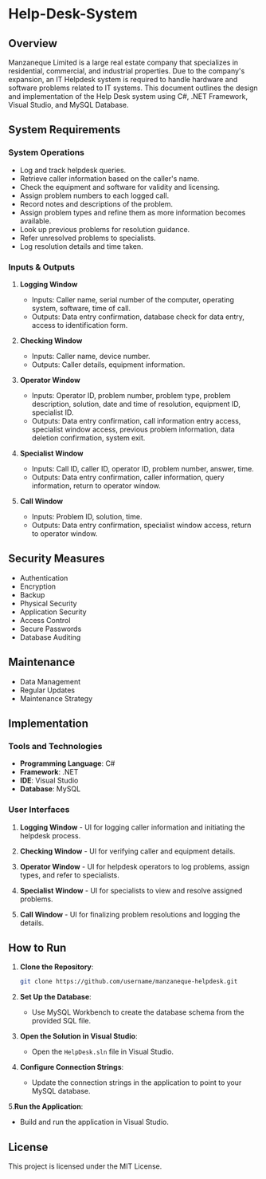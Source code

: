 # Help-Desk-System

## Overview

Manzaneque Limited is a large real estate company that specializes in residential, commercial, and industrial properties. Due to the company's expansion, an IT Helpdesk system is required to handle hardware and software problems related to IT systems. This document outlines the design and implementation of the Help Desk system using C#, .NET Framework, Visual Studio, and MySQL Database.

## System Requirements

### System Operations

- Log and track helpdesk queries.
- Retrieve caller information based on the caller's name.
- Check the equipment and software for validity and licensing.
- Assign problem numbers to each logged call.
- Record notes and descriptions of the problem.
- Assign problem types and refine them as more information becomes available.
- Look up previous problems for resolution guidance.
- Refer unresolved problems to specialists.
- Log resolution details and time taken.

### Inputs & Outputs

1. **Logging Window**
   - Inputs: Caller name, serial number of the computer, operating system, software, time of call.
   - Outputs: Data entry confirmation, database check for data entry, access to identification form.

2. **Checking Window**
   - Inputs: Caller name, device number.
   - Outputs: Caller details, equipment information.

3. **Operator Window**
   - Inputs: Operator ID, problem number, problem type, problem description, solution, date and time of resolution, equipment ID, specialist ID.
   - Outputs: Data entry confirmation, call information entry access, specialist window access, previous problem information, data deletion confirmation, system exit.

4. **Specialist Window**
   - Inputs: Call ID, caller ID, operator ID, problem number, answer, time.
   - Outputs: Data entry confirmation, caller information, query information, return to operator window.

5. **Call Window**
   - Inputs: Problem ID, solution, time.
   - Outputs: Data entry confirmation, specialist window access, return to operator window.

## Security Measures

- Authentication
- Encryption
- Backup
- Physical Security
- Application Security
- Access Control
- Secure Passwords
- Database Auditing

## Maintenance

- Data Management
- Regular Updates
- Maintenance Strategy

## Implementation

### Tools and Technologies

- **Programming Language**: C#
- **Framework**: .NET
- **IDE**: Visual Studio
- **Database**: MySQL

### User Interfaces

1. **Logging Window** - UI for logging caller information and initiating the helpdesk process.

2. **Checking Window** - UI for verifying caller and equipment details.

3. **Operator Window** - UI for helpdesk operators to log problems, assign types, and refer to specialists.

4. **Specialist Window** - UI for specialists to view and resolve assigned problems.

5. **Call Window** - UI for finalizing problem resolutions and logging the details.

## How to Run

1. **Clone the Repository**:
   ```bash
   git clone https://github.com/username/manzaneque-helpdesk.git

2. **Set Up the Database**:
   - Use MySQL Workbench to create the database schema from the provided SQL file.
     
3. **Open the Solution in Visual Studio**:
   - Open the `HelpDesk.sln` file in Visual Studio.
     
4. **Configure Connection Strings**:
   - Update the connection strings in the application to point to your MySQL database.

5.**Run the Application**:
   - Build and run the application in Visual Studio.

   
## License
This project is licensed under the MIT License.
